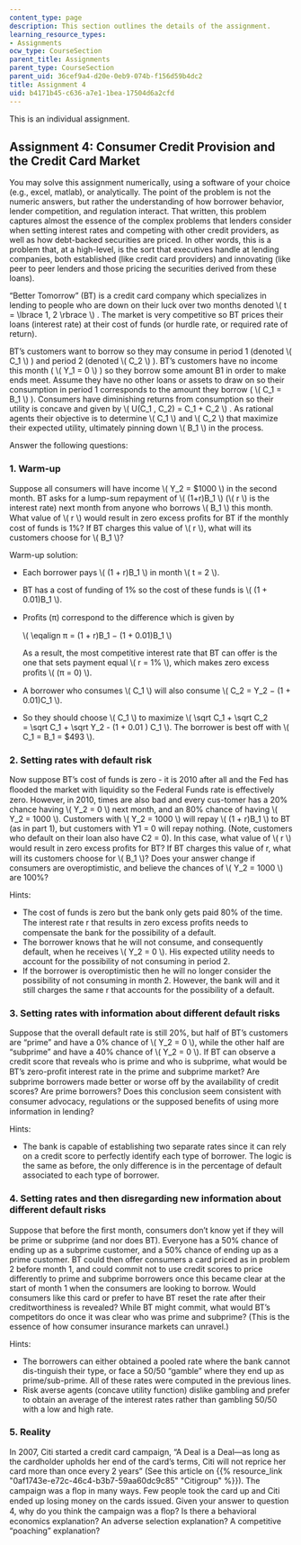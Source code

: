 ```yaml
---
content_type: page
description: This section outlines the details of the assignment.
learning_resource_types:
- Assignments
ocw_type: CourseSection
parent_title: Assignments
parent_type: CourseSection
parent_uid: 36cef9a4-d20e-0eb9-074b-f156d59b4dc2
title: Assignment 4
uid: b4171b45-c636-a7e1-1bea-17504d6a2cfd
---
```


This is an individual assignment.

Assignment 4: Consumer Credit Provision and the Credit Card Market
------------------------------------------------------------------

You may solve this assignment numerically, using a software of your choice (e.g., excel, matlab), or analytically. The point of the problem is not the numeric answers, but rather the understanding of how borrower behavior, lender competition, and regulation interact. That written, this problem captures almost the essence of the complex problems that lenders consider when setting interest rates and competing with other credit providers, as well as how debt-backed securities are priced. In other words, this is a problem that, at a high-level, is the sort that executives handle at lending companies, both established (like credit card providers) and innovating (like peer to peer lenders and those pricing the securities derived from these loans).

“Better Tomorrow” (BT) is a credit card company which specializes in lending to people who are down on their luck over two months denoted \\( t = \\lbrace 1, 2 \\rbrace \\) . The market is very competitive so BT prices their loans (interest rate) at their cost of funds (or hurdle rate, or required rate of return).

BT’s customers want to borrow so they may consume in period 1 (denoted \\( C\_1 \\) ) and period 2 (denoted \\( C\_2 \\) ). BT’s customers have no income this month ( \\( Y\_1 = 0 \\) ) so they borrow some amount B1 in order to make ends meet. Assume they have no other loans or assets to draw on so their consumption in period 1 corresponds to the amount they borrow ( \\( C\_1 = B\_1 \\) ). Consumers have diminishing returns from consumption so their utility is concave and given by \\( U(C\_1 , C\_2) = C\_1 + C\_2 \\) . As rational agents their objective is to determine \\( C\_1 \\) and \\( C\_2 \\) that maximize their expected utility, ultimately pinning down \\( B\_1 \\) in the process.

Answer the following questions:

### 1\. Warm-up

Suppose all consumers will have income \\( Y\_2 = $1000 \\) in the second month. BT asks for a lump-sum repayment of \\( (1+r)B\_1 \\) (\\( r \\) is the interest rate) next month from anyone who borrows \\( B\_1 \\) this month. What value of \\( r \\) would result in zero excess proﬁts for BT if the monthly cost of funds is 1%? If BT charges this value of \\( r \\), what will its customers choose for \\( B\_1 \\)?

Warm-up solution:

*   Each borrower pays \\( (1 + r)B\_1 \\) in month \\( t = 2 \\).
*   BT has a cost of funding of 1% so the cost of these funds is \\( (1 + 0.01)B\_1 \\).
*   Proﬁts (π) correspond to the difference which is given by  
      
    \\( \\eqalign π = (1 + r)B\_1 − (1 + 0.01)B\_1 \\)  
      
    As a result, the most competitive interest rate that BT can offer is the one that sets payment equal \\( r = 1% \\), which makes zero excess proﬁts \\( (π = 0) \\).
*   A borrower who consumes \\( C\_1 \\) will also consume \\( C\_2 = Y\_2 − (1 + 0.01)C\_1 \\).
*   So they should choose \\( C\_1 \\) to maximize \\( \\sqrt C\_1 + \\sqrt C\_2 = \\sqrt C\_1 + \\sqrt Y\_2 - (1 + 0.01 ) C\_1 \\). The borrower is best off with \\( C\_1 = B\_1 = $493 \\).

### 2\. Setting rates with default risk

Now suppose BT’s cost of funds is zero - it is 2010 after all and the Fed has ﬂooded the market with liquidity so the Federal Funds rate is effectively zero. However, in 2010, times are also bad and every cus-tomer has a 20% chance having \\( Y\_2 = 0 \\) next month, and an 80% chance of having \\( Y\_2 = 1000 \\). Customers with \\( Y\_2 = 1000 \\) will repay \\( (1 + r)B\_1 \\) to BT (as in part 1), but customers with Y1 = 0 will repay nothing. (Note, customers who default on their loan also have C2 = 0). In this case, what value of \\( r \\) would result in zero excess proﬁts for BT? If BT charges this value of r, what will its customers choose for \\( B\_1 \\)? Does your answer change if consumers are overoptimistic, and believe the chances of \\( Y\_2 = 1000 \\) are 100%?

Hints:

*   The cost of funds is zero but the bank only gets paid 80% of the time. The interest rate r that results in zero excess proﬁts needs to compensate the bank for the possibility of a default.
*   The borrower knows that he will not consume, and consequently default, when he receives \\( Y\_2 = 0 \\). His expected utility needs to account for the possibility of not consuming in period 2.
*   If the borrower is overoptimistic then he will no longer consider the possibility of not consuming in month 2. However, the bank will and it still charges the same r that accounts for the possibility of a default.

### 3\. Setting rates with information about different default risks

Suppose that the overall default rate is still 20%, but half of BT’s customers are “prime” and have a 0% chance of \\( Y\_2 = 0 \\), while the other half are “subprime” and have a 40% chance of \\( Y\_2 = 0 \\). If BT can observe a credit score that reveals who is prime and who is subprime, what would be BT’s zero-proﬁt interest rate in the prime and subprime market? Are subprime borrowers made better or worse off by the availability of credit scores? Are prime borrowers? Does this conclusion seem consistent with consumer advocacy, regulations or the supposed beneﬁts of using more information in lending?

Hints:

*   The bank is capable of establishing two separate rates since it can rely on a credit score to perfectly identify each type of borrower. The logic is the same as before, the only difference is in the percentage of default associated to each type of borrower.

### 4\. Setting rates and then disregarding new information about different default risks

Suppose that before the ﬁrst month, consumers don’t know yet if they will be prime or subprime (and nor does BT). Everyone has a 50% chance of ending up as a subprime customer, and a 50% chance of ending up as a prime customer. BT could then offer consumers a card priced as in problem 2 before month 1, and could commit not to use credit scores to price differently to prime and subprime borrowers once this became clear at the start of month 1 when the consumers are looking to borrow. Would consumers like this card or prefer to have BT reset the rate after their creditworthiness is revealed? While BT might commit, what would BT’s competitors do once it was clear who was prime and subprime? (This is the essence of how consumer insurance markets can unravel.)

Hints:

*   The borrowers can either obtained a pooled rate where the bank cannot dis-tinguish their type, or face a 50/50 “gamble” where they end up as prime/sub-prime. All of these rates were computed in the previous lines.
*   Risk averse agents (concave utility function) dislike gambling and prefer to obtain an average of the interest rates rather than gambling 50/50 with a low and high rate.

### 5\. Reality

In 2007, Citi started a credit card campaign, “A Deal is a Deal&mdash;as long as the cardholder upholds her end of the card’s terms, Citi will not reprice her card more than once every 2 years” (See this article on {{% resource_link "0af1743e-e72c-46c4-b3b7-59aa60dc9c85" "Citigroup" %}}). The campaign was a ﬂop in many ways. Few people took the card up and Citi ended up losing money on the cards issued. Given your answer to question 4, why do you think the campaign was a ﬂop? Is there a behavioral economics explanation? An adverse selection explanation? A competitive “poaching” explanation?